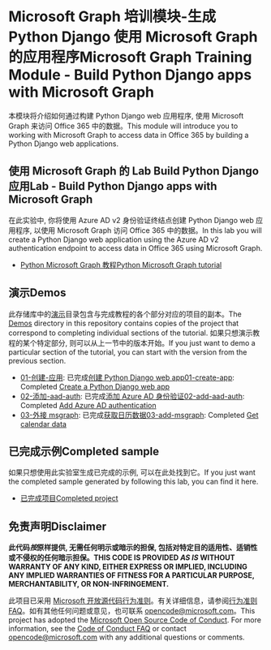 # <a name="microsoft-graph-training-module---build-python-django-apps-with-microsoft-graph"></a><span data-ttu-id="f4096-101">Microsoft Graph 培训模块-生成 Python Django 使用 Microsoft Graph 的应用程序</span><span class="sxs-lookup"><span data-stu-id="f4096-101">Microsoft Graph Training Module - Build Python Django apps with Microsoft Graph</span></span>

<span data-ttu-id="f4096-102">本模块将介绍如何通过构建 Python Django web 应用程序, 使用 Microsoft Graph 来访问 Office 365 中的数据。</span><span class="sxs-lookup"><span data-stu-id="f4096-102">This module will introduce you to working with Microsoft Graph to access data in Office 365 by building a Python Django web applications.</span></span>

## <a name="lab---build-python-django-apps-with-microsoft-graph"></a><span data-ttu-id="f4096-103">使用 Microsoft Graph 的 Lab Build Python Django 应用</span><span class="sxs-lookup"><span data-stu-id="f4096-103">Lab - Build Python Django apps with Microsoft Graph</span></span>

<span data-ttu-id="f4096-104">在此实验中, 你将使用 Azure AD v2 身份验证终结点创建 Python Django web 应用程序, 以使用 Microsoft Graph 访问 Office 365 中的数据。</span><span class="sxs-lookup"><span data-stu-id="f4096-104">In this lab you will create a Python Django web application using the Azure AD v2 authentication endpoint to access data in Office 365 using Microsoft Graph.</span></span>

- [<span data-ttu-id="f4096-105">Python Microsoft Graph 教程</span><span class="sxs-lookup"><span data-stu-id="f4096-105">Python Microsoft Graph tutorial</span></span>](https://docs.microsoft.com/graph/training/python-tutorial)

## <a name="demos"></a><span data-ttu-id="f4096-106">演示</span><span class="sxs-lookup"><span data-stu-id="f4096-106">Demos</span></span>

<span data-ttu-id="f4096-107">此存储库中的[演示](./Demos)目录包含与完成教程的各个部分对应的项目的副本。</span><span class="sxs-lookup"><span data-stu-id="f4096-107">The [Demos](./Demos) directory in this repository contains copies of the project that correspond to completing individual sections of the tutorial.</span></span> <span data-ttu-id="f4096-108">如果只想演示教程的某个特定部分, 则可以从上一节中的版本开始。</span><span class="sxs-lookup"><span data-stu-id="f4096-108">If you just want to demo a particular section of the tutorial, you can start with the version from the previous section.</span></span>

- <span data-ttu-id="f4096-109">[01-创建-应用](Demos/01-create-app): 已完成[创建 Python Django web app](https://docs.microsoft.com/graph/training/python-tutorial?tutorial-step=1)</span><span class="sxs-lookup"><span data-stu-id="f4096-109">[01-create-app](Demos/01-create-app): Completed [Create a Python Django web app](https://docs.microsoft.com/graph/training/python-tutorial?tutorial-step=1)</span></span>
- <span data-ttu-id="f4096-110">[02-添加-aad-auth](Demos/02-add-aad-auth): 已完成[添加 Azure AD 身份验证](https://docs.microsoft.com/graph/training/python-tutorial?tutorial-step=3)</span><span class="sxs-lookup"><span data-stu-id="f4096-110">[02-add-aad-auth](Demos/02-add-aad-auth): Completed [Add Azure AD authentication](https://docs.microsoft.com/graph/training/python-tutorial?tutorial-step=3)</span></span>
- <span data-ttu-id="f4096-111">[03-外接 msgraph](Demos/03-add-msgraph): 已完成[获取日历数据](https://docs.microsoft.com/graph/training/python-tutorial?tutorial-step=4)</span><span class="sxs-lookup"><span data-stu-id="f4096-111">[03-add-msgraph](Demos/03-add-msgraph): Completed [Get calendar data](https://docs.microsoft.com/graph/training/python-tutorial?tutorial-step=4)</span></span>

## <a name="completed-sample"></a><span data-ttu-id="f4096-112">已完成示例</span><span class="sxs-lookup"><span data-stu-id="f4096-112">Completed sample</span></span>

<span data-ttu-id="f4096-113">如果只想使用此实验室生成已完成的示例, 可以在此处找到它。</span><span class="sxs-lookup"><span data-stu-id="f4096-113">If you just want the completed sample generated by following this lab, you can find it here.</span></span>

- [<span data-ttu-id="f4096-114">已完成项目</span><span class="sxs-lookup"><span data-stu-id="f4096-114">Completed project</span></span>](Demos/03-add-msgraph)

## <a name="disclaimer"></a><span data-ttu-id="f4096-115">免责声明</span><span class="sxs-lookup"><span data-stu-id="f4096-115">Disclaimer</span></span>

<span data-ttu-id="f4096-116">**此代码*按*原样提供, 无需任何明示或暗示的担保, 包括对特定目的适用性、适销性或不侵权的任何暗示担保。**</span><span class="sxs-lookup"><span data-stu-id="f4096-116">**THIS CODE IS PROVIDED *AS IS* WITHOUT WARRANTY OF ANY KIND, EITHER EXPRESS OR IMPLIED, INCLUDING ANY IMPLIED WARRANTIES OF FITNESS FOR A PARTICULAR PURPOSE, MERCHANTABILITY, OR NON-INFRINGEMENT.**</span></span>

<span data-ttu-id="f4096-p102">此项目已采用 [Microsoft 开放源代码行为准则](https://opensource.microsoft.com/codeofconduct/)。有关详细信息，请参阅[行为准则 FAQ](https://opensource.microsoft.com/codeofconduct/faq/)。如有其他任何问题或意见，也可联系 [opencode@microsoft.com](mailto:opencode@microsoft.com)。</span><span class="sxs-lookup"><span data-stu-id="f4096-p102">This project has adopted the [Microsoft Open Source Code of Conduct](https://opensource.microsoft.com/codeofconduct/). For more information, see the [Code of Conduct FAQ](https://opensource.microsoft.com/codeofconduct/faq/) or contact [opencode@microsoft.com](mailto:opencode@microsoft.com) with any additional questions or comments.</span></span>
